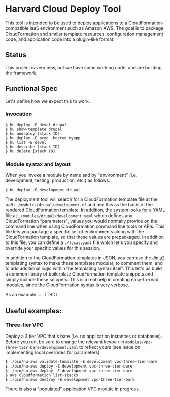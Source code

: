 Harvard Cloud Deploy Tool
=========================

This tool is intended to be used to deploy applications
to a CloudFormation-compatible IaaS environment such as 
Amazon AWS. The goal is to package CloudFormation and 
similar template resources, configuration management code,
and application code into a plugin-like format. 

Status
------

This project is very new, but we have some working code, and are building the framework.


## Functional Spec

Let's define how we expect this to work.

### Invocation

    $ hu deploy -E devel drupal
    $ hu show-template drupal
    $ hu undeploy [stack ID]
    $ hu deploy -E prod -hosted myapp
    $ hu list -E devel
    $ hu describe [stack ID]
    $ hu delete [stack ID]
    
### Module syntax and layout

When you invoke a module by name and by "environment" (i.e. development, testing, production, etc.) as follows:

    $ hu deploy -E development drupal
 
The deployment tool will search for a CloudFormation template file at the path 
`./modules/drupal/development.cf` and use this as the basis of the rendered CloudFormation template. 
In addition, the system looks for a YAML file at `./modules/drupal/development.yaml` which defines any
CloudFormation "parameters", values you would normally provide on the command line when using 
CloudFormation command line tools or APIs. This file lets you package a specific set of environments
along with the CloudFormation template, so that these values are prepackaged. In addition to this file, you can 
define a `./local.yaml` file which let's you specify and override your specific values for this session.

In addition to the CloudFormation templates in JSON, you can use the Jinja2 templating syntax to make these 
templates modular, to comment them, and to add additional logic within the templating syntax itself. This let's us
build a common library of boilerplate CloudFormation template snippets and simply include these snippets. 
This is a real help in creating easy-to-read modules, since the CloudFormation syntax is very verbose.

As an example ..... (TBD)

## Useful examples:

### Three-tier VPC

Deploy a 3 tier VPC that's bare (i.e. no application instances ot databases). Before you run, be sure to change the
relevant keypair in `modules/vpc-three-tier-bare/development.yaml` to reflect yours (see issue on implementing local 
overrides for parameters).

    $ ./bin/hu-aws validate-template -E development vpc-three-tier-bare
    $ ./bin/hu-aws deploy -E development vpc-three-tier-bare
    $ ./bin/hu-aws deploy -E development vpc-three-tier-bare
    $ aws cloudformation list-stacks
    $ ./bin/hu-aws destroy -E development vpc-three-tier-bare
    
There is also a "populated" application VPC module in progress.    





